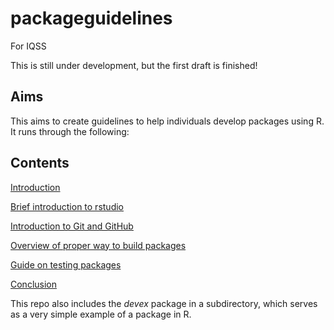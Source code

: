 # packageguidelines
For IQSS

This is still under development, but the first draft is finished!

## Aims

This aims to create guidelines to help individuals develop packages using R. It runs through the following:

## Contents

[Introduction](./introduction.Rmd)

[Brief introduction to rstudio](./rstudioguide.Rmd)

[Introduction to Git and GitHub](./githubguide.Rmd)

[Overview of proper way to build packages](./packagedev.Rmd)

[Guide on testing packages](./testingguide.Rmd)

[Conclusion](./conclusion.Rmd)

This repo also includes the *devex* package in a subdirectory, which serves as a very simple example of a package in R. 
